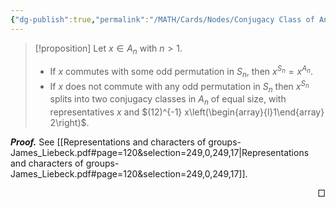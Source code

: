 ```yaml
---
{"dg-publish":true,"permalink":"/MATH/Cards/Nodes/Conjugacy Class of An/","dgPassFrontmatter":true}
---
```



> [!proposition]
> Let $x \in A_n$ with $n>1$.
> - If $x$ commutes with some odd permutation in $S_n$, then $x^{S_n}=x^{A_n}$.
> - If $x$ does not commute with any odd permutation in $S_n$ then $x^{S_n}$ splits into two conjugacy classes in $A_n$ of equal size, with representatives $x$ and $(12)^{-1} x\left(\begin{array}{l}1\end{array} 2\right)$.

**_Proof._**
See [[Representations and characters of groups-James_Liebeck.pdf#page=120&selection=249,0,249,17\|Representations and characters of groups-James_Liebeck.pdf#page=120&selection=249,0,249,17]]. 
<p align="right">□</p>